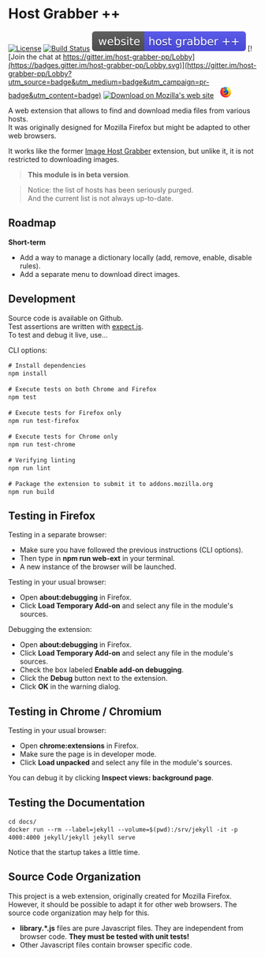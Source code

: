 # Host Grabber ++
[![License](https://img.shields.io/github/license/mashape/apistatus.svg)]()
[![Build Status](https://travis-ci.org/rhadamanthe/host-grabber-pp.svg?branch=master)](https://travis-ci.org/rhadamanthe/host-grabber-pp)
[![Web site](docs/assets/images/badge.svg)](https://rhadamanthe.github.io/host-grabber-pp)
[![Join the chat at https://gitter.im/host-grabber-pp/Lobby](https://badges.gitter.im/host-grabber-pp/Lobby.svg)](https://gitter.im/host-grabber-pp/Lobby?utm_source=badge&utm_medium=badge&utm_campaign=pr-badge&utm_content=badge)
[![Download on Mozilla's web site](https://img.shields.io/badge/install%20from-mozilla-%23ffd935.svg)](https://addons.mozilla.org/fr/firefox/addon/host-grabber-pp/)
&nbsp; ![Firefox](docs/assets/images/firefox_x24.png)

A web extension that allows to find and download media files from various hosts.  
It was originally designed for Mozilla Firefox but might be adapted to other web browsers.

It works like the former [Image Host Grabber](https://addons.mozilla.org/fr/firefox/addon/imagehost-grabber/)
extension, but unlike it, it is not restricted to downloading images.

> **This module is in beta version**.

> Notice: the list of hosts has been seriously purged.  
> And the current list is not always up-to-date.


## Roadmap

**Short-term**

* Add a way to manage a dictionary locally (add, remove, enable, disable rules).
* Add a separate menu to download direct images.


## Development

Source code is available on Github.  
Test assertions are written with [expect.js](https://www.npmjs.com/package/expect.js?activeTab=versions).  
To test and debug it live, use...

CLI options:

```properties
# Install dependencies
npm install

# Execute tests on both Chrome and Firefox
npm test

# Execute tests for Firefox only
npm run test-firefox

# Execute tests for Chrome only
npm run test-chrome

# Verifying linting
npm run lint

# Package the extension to submit it to addons.mozilla.org
npm run build
```


## Testing in Firefox

Testing in a separate browser:

* Make sure you have followed the previous instructions (CLI options).
* Then type in **npm run web-ext** in your terminal.
* A new instance of the browser will be launched.

Testing in your usual browser:

* Open **about:debugging** in Firefox.
* Click **Load Temporary Add-on** and select any file in the module's sources.

Debugging the extension:

* Open **about:debugging** in Firefox.
* Click **Load Temporary Add-on** and select any file in the module's sources.
* Check the box labeled **Enable add-on debugging**.
* Click the **Debug** button next to the extension.
* Click **OK** in the warning dialog.


## Testing in Chrome / Chromium

Testing in your usual browser:

* Open **chrome:extensions** in Firefox.
* Make sure the page is in developer mode.
* Click **Load unpacked** and select any file in the module's sources.

You can debug it by clicking **Inspect views: background page**.


## Testing the Documentation

```
cd docs/
docker run --rm --label=jekyll --volume=$(pwd):/srv/jekyll -it -p 4000:4000 jekyll/jekyll jekyll serve
```

Notice that the startup takes a little time.


## Source Code Organization

This project is a web extension, originally created for Mozilla Firefox.  
However, it should be possible to adapt it for other web browsers. The source code organization
may help for this.

* **library.\*.js** files are pure Javascript files. They are independent from browser code. **They must be tested with unit tests!**
* Other Javascript files contain browser specific code.
